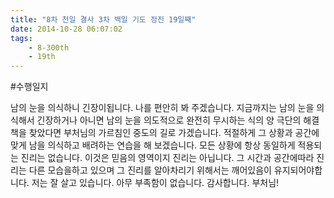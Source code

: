 ```yaml
---
title: "8차 천일 결사 3차 백일 기도 정진 19일째"
date: 2014-10-28 06:07:02
tags:
    - 8-300th
    - 19th
---
```


#수행일지

남의 눈을 의식하니 긴장이됩니다. 나를 편안히 봐 주겠습니다. 지금까지는 남의 눈을 의식해서 긴장하거나 아니면 남의 눈을 의도적으로 완전히 무시하는 식의 양 극단의 해결책을 찾았다면 부처님의 가르침인 중도의 길로 가겠습니다. 적절하게 그 상황과 공간에 맞게 남을 의식하고 배려하는 연습을 해 보겠습니다. 모든 상황에 항상 동일하게 적용되는 진리는 없습니다. 이것은 믿음의 영역이지 진리는 아닙니다. 그 시간과 공간에따라 진리는 다른 모습을하고 있으며 그 진리를 알아차리기 위해서는 깨어있음이 유지되어야합니다. 저는 잘 살고 있습니다. 아무 부족함이 없습니다. 감사합니다. 부처님!
